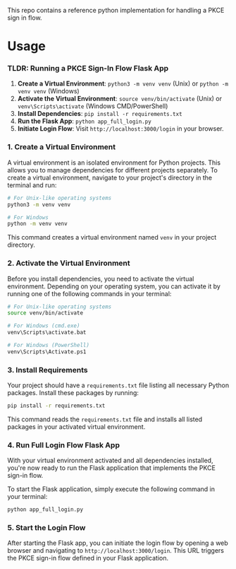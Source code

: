 This repo contains a reference python implementation for handling a PKCE sign in flow. 

# Usage

### TLDR: Running a PKCE Sign-In Flow Flask App

1. **Create a Virtual Environment**: `python3 -m venv venv` (Unix) or `python -m venv venv` (Windows)
2. **Activate the Virtual Environment**: `source venv/bin/activate` (Unix) or `venv\Scripts\activate` (Windows CMD/PowerShell)
3. **Install Dependencies**: `pip install -r requirements.txt`
4. **Run the Flask App**: `python app_full_login.py`
5. **Initiate Login Flow**: Visit `http://localhost:3000/login` in your browser.

### 1. Create a Virtual Environment

A virtual environment is an isolated environment for Python projects. This allows you to manage dependencies for different projects separately. To create a virtual environment, navigate to your project's directory in the terminal and run:

```bash
# For Unix-like operating systems
python3 -m venv venv

# For Windows
python -m venv venv
```

This command creates a virtual environment named `venv` in your project directory.

### 2. Activate the Virtual Environment

Before you install dependencies, you need to activate the virtual environment. Depending on your operating system, you can activate it by running one of the following commands in your terminal:

```bash
# For Unix-like operating systems
source venv/bin/activate

# For Windows (cmd.exe)
venv\Scripts\activate.bat

# For Windows (PowerShell)
venv\Scripts\Activate.ps1
```

### 3. Install Requirements

Your project should have a `requirements.txt` file listing all necessary Python packages. Install these packages by running:

```bash
pip install -r requirements.txt
```

This command reads the `requirements.txt` file and installs all listed packages in your activated virtual environment.

### 4. Run Full Login Flow Flask App

With your virtual environment activated and all dependencies installed, you're now ready to run the Flask application that implements the PKCE sign-in flow.

To start the Flask application, simply execute the following command in your terminal:

```bash
python app_full_login.py
```

### 5. Start the Login Flow

After starting the Flask app, you can initiate the login flow by opening a web browser and navigating to `http://localhost:3000/login`. This URL triggers the PKCE sign-in flow defined in your Flask application.